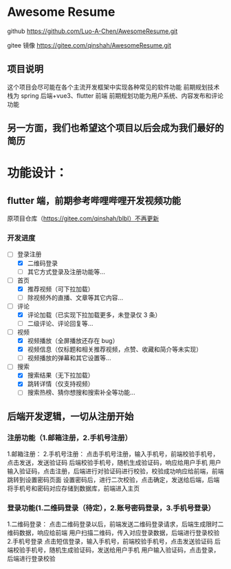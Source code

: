 # Awesome Resume

github https://github.com/Luo-A-Chen/AwesomeResume.git

gitee 镜像 https://gitee.com/qinshah/AwesomeResume.git

## 项目说明

这个项目会尽可能在各个主流开发框架中实现各种常见的软件功能
前期规划技术栈为 spring 后端+vue3、flutter 前端
前期规划功能为用户系统、内容发布和评论功能

## 另一方面，我们也希望这个项目以后会成为我们最好的简历

# 功能设计：

## flutter 端，前期参考哔哩哔哩开发视频功能

原项目仓库（https://gitee.com/qinshah/blbl）不再更新

### 开发进度

- [ ] 登录注册
  - [x] 二维码登录
  - [ ] 其它方式登录及注册功能等...
- [ ] 首页
  - [x] 推荐视频（可下拉加载）
  - [ ] 除视频外的直播、文章等其它内容...
- [ ] 评论
  - [x] 评论加载（已实现下拉加载更多，未登录仅 3 条）
  - [ ] 二级评论、评论回复等...
- [ ] 视频
  - [x] 视频播放（全屏播放还存在 bug）
  - [x] 视频信息（仅标题和相关推荐视频，点赞、收藏和简介等未实现）
  - [ ] 视频播放的弹幕和其它设置等...
- [ ] 搜索
  - [x] 搜索结果（无下拉加载）
  - [x] 跳转详情（仅支持视频）
  - [ ] 搜索热榜、猜你想搜和搜索补全等功能...

## 后端开发逻辑，一切从注册开始

### 注册功能（1.邮箱注册，2.手机号注册）

1.邮箱注册： 2.手机号注册：
点击手机号注册，输入手机号，前端校验手机号，点击发送，发送验证码
后端校验手机号，随机生成验证码，响应给用户手机
用户输入验证码，点击注册，后端进行对验证码进行校验，校验成功响应给前端，前端跳转到设置密码页面
设置密码后，进行二次校验，点击确定，发送给后端，后端将手机号和密码对应存储到数据库，前端进入主页

### 登录功能(1.二维码登录（待定），2.账号密码登录，3.手机号登录）

1.二维码登录：
点击二维码登录以后，前端发送二维码登录请求，后端生成限时二维码数据，响应给前端
用户扫描二维码，传入对应登录数据，后端进行登录校验 2.手机号登录
点击短信登录，输入手机号，前端校验手机号，点击发送验证码
后端校验手机号，随机生成验证码，发送给用户手机
用户输入验证码，点击登录，后端进行登录校验
